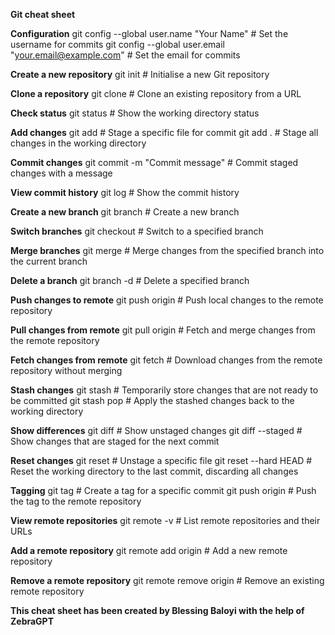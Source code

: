 **Git cheat sheet**

**Configuration**
git config --global user.name "Your Name" # Set the username for commits
git config --global user.email "your.email@example.com" # Set the email for commits


**Create a new repository**
git init # Initialise a new Git repository


**Clone a repository**
git clone <repository-url> # Clone an existing repository from a URL


**Check status**
git status # Show the working directory status


**Add changes**
git add <file> # Stage a specific file for commit
git add . # Stage all changes in the working directory


**Commit changes**
git commit -m "Commit message" # Commit staged changes with a message


**View commit history**
git log # Show the commit history


**Create a new branch**
git branch <branch-name> # Create a new branch


**Switch branches**
git checkout <branch-name> # Switch to a specified branch


**Merge branches**
git merge <branch-name> # Merge changes from the specified branch into the current branch


**Delete a branch**
git branch -d <branch-name> # Delete a specified branch


**Push changes to remote**
git push origin <branch-name> # Push local changes to the remote repository


**Pull changes from remote**
git pull origin <branch-name> # Fetch and merge changes from the remote repository


**Fetch changes from remote**
git fetch # Download changes from the remote repository without merging


**Stash changes**
git stash # Temporarily store changes that are not ready to be committed
git stash pop # Apply the stashed changes back to the working directory


**Show differences**
git diff # Show unstaged changes
git diff --staged # Show changes that are staged for the next commit


**Reset changes**
git reset <file> # Unstage a specific file
git reset --hard HEAD # Reset the working directory to the last commit, discarding all changes


**Tagging**
git tag <tag-name> # Create a tag for a specific commit
git push origin <tag-name> # Push the tag to the remote repository


**View remote repositories**
git remote -v # List remote repositories and their URLs


**Add a remote repository**
git remote add origin <repository-url> # Add a new remote repository


**Remove a remote repository**
git remote remove origin # Remove an existing remote repository









**This cheat sheet has been created by Blessing Baloyi with the help of ZebraGPT**
